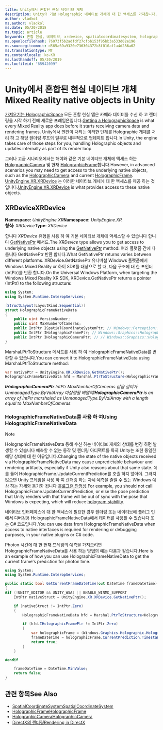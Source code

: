 ```yaml
---
title: Unity에서 혼합된 현실 네이티브 개체
description: Unity의 기본 Holographic 네이티브 개체에 대 한 액세스를 가져옵니다.
author: vladkol
ms.author: vladkol
ms.date: 05/20/2018
ms.topic: article
keywords: 혼합 현실, 네이티브, xrdevice, spatialcoordinatesystem, holographicframe, holographiccamera, ispatialcoordinatesystem, iholographicframe, iholographiccamera, getnativeptr unity
ms.openlocfilehash: 76073f5b2adfdf27cfbb153f95bb3a533d02e196
ms.sourcegitcommit: d565a69a9320e736304372b3f010af1a4d286a62
ms.translationtype: MT
ms.contentlocale: ko-KR
ms.lasthandoff: 05/20/2019
ms.locfileid: "65942099"
---
```

# <a name="mixed-reality-native-objects-in-unity"></a><span data-ttu-id="0c0f3-104">Unity에서 혼합된 현실 네이티브 개체</span><span class="sxs-lookup"><span data-stu-id="0c0f3-104">Mixed Reality native objects in Unity</span></span>

<span data-ttu-id="0c0f3-105">[가져오기는 HolographicSpace](getting-a-holographicspace.md) 모든 혼합 현실 앱은 카메라 데이터를 수신 하 고 렌더링을 시작 하기 전에 새로운 프레임은입니다.</span><span class="sxs-lookup"><span data-stu-id="0c0f3-105">[Getting a HolographicSpace](getting-a-holographicspace.md) is what every Mixed Reality app does before it starts receiving camera data and rendering frames.</span></span> <span data-ttu-id="0c0f3-106">Unity에서 엔진이 처리는 이러한 단계를 Holographic 개체를 처리 하 고 해당 렌더링 루프의 일부로 내부적으로 업데이트 합니다.</span><span class="sxs-lookup"><span data-stu-id="0c0f3-106">In Unity, the engine takes care of those steps for you, handling Holographic objects and updates internally as part of its render loop.</span></span>

<span data-ttu-id="0c0f3-107">그러나 고급 시나리오에서는 해야와 같은 기본 네이티브 개체에 액세스 하는 <a href="https://docs.microsoft.com/uwp/api/windows.graphics.holographic.holographiccamera" target="_blank">HolographicCamera</a> 및 현재 <a href="https://docs.microsoft.com/uwp/api/windows.graphics.holographic.holographicframe" target="_blank">HolographicFrame</a>합니다.</span><span class="sxs-lookup"><span data-stu-id="0c0f3-107">However, in advanced scenarios you may need to get access to the underlying native objects, such as the <a href="https://docs.microsoft.com/uwp/api/windows.graphics.holographic.holographiccamera" target="_blank">HolographicCamera</a> and current <a href="https://docs.microsoft.com/uwp/api/windows.graphics.holographic.holographicframe" target="_blank">HolographicFrame</a>.</span></span> <span data-ttu-id="0c0f3-108"><a href="https://docs.unity3d.com/ScriptReference/XR.XRDevice.html" target="_blank">UnityEngine.XR.XRDevice</a> 는 이러한 네이티브 개체에 대 한 액세스를 제공 하는 것입니다.</span><span class="sxs-lookup"><span data-stu-id="0c0f3-108"><a href="https://docs.unity3d.com/ScriptReference/XR.XRDevice.html" target="_blank">UnityEngine.XR.XRDevice</a> is what provides access to these native objects.</span></span>

## <a name="xrdevice"></a><span data-ttu-id="0c0f3-109">XRDevice</span><span class="sxs-lookup"><span data-stu-id="0c0f3-109">XRDevice</span></span> 

<span data-ttu-id="0c0f3-110">**Namespace:** *UnityEngine.XR*</span><span class="sxs-lookup"><span data-stu-id="0c0f3-110">**Namespace:** *UnityEngine.XR*</span></span><br>
<span data-ttu-id="0c0f3-111">**형식:** *XRDevice*</span><span class="sxs-lookup"><span data-stu-id="0c0f3-111">**Type:** *XRDevice*</span></span>

<span data-ttu-id="0c0f3-112">합니다 *XRDevice* 유형을 사용 하 여 기본 네이티브 개체에 액세스할 수 있습니다 합니다 <a href="https://docs.unity3d.com/ScriptReference/XR.XRDevice.GetNativePtr.html" target="_blank">GetNativePtr</a> 메서드.</span><span class="sxs-lookup"><span data-stu-id="0c0f3-112">The *XRDevice* type allows you to get access to underlying native objects using the <a href="https://docs.unity3d.com/ScriptReference/XR.XRDevice.GetNativePtr.html" target="_blank">GetNativePtr</a> method.</span></span> <span data-ttu-id="0c0f3-113">여러 플랫폼 간에 다릅니다 GetNativePtr 반환 합니다.</span><span class="sxs-lookup"><span data-stu-id="0c0f3-113">What GetNativePtr returns varies between different platforms.</span></span> <span data-ttu-id="0c0f3-114">XRDevice.GetNativePtr 유니버설 Windows 플랫폼에서 Windows Mixed Reality xr 하이 SDK를 대상으로 할 때, 다음 구조에 대 한 포인터 (IntPtr)를 반환 합니다.</span><span class="sxs-lookup"><span data-stu-id="0c0f3-114">On the Universal Windows Platform, when targeting the Windows Mixed Reality XR SDK, XRDevice.GetNativePtr returns a pointer (IntPtr) to the following structure:</span></span> 

```cs
using System;
using System.Runtime.InteropServices;

[StructLayout(LayoutKind.Sequential)]
struct HolographicFrameNativeData
{
    public uint VersionNumber;
    public uint MaxNumberOfCameras;
    public IntPtr ISpatialCoordinateSystemPtr; // Windows::Perception::Spatial::ISpatialCoordinateSystem
    public IntPtr IHolographicFramePtr; // Windows::Graphics::Holographic::IHolographicFrame 
    public IntPtr IHolographicCameraPtr; // // Windows::Graphics::Holographic::IHolographicCamera
}
```
<span data-ttu-id="0c0f3-115">Marshal.PtrToStructure 메서드를 사용 하 여 HolographicFrameNativeData를 변환할 수 있습니다.</span><span class="sxs-lookup"><span data-stu-id="0c0f3-115">You can convert it to HolographicFrameNativeData using Marshal.PtrToStructure method:</span></span>
```cs
var nativePtr = UnityEngine.XR.XRDevice.GetNativePtr();
HolographicFrameNativeData hfd = Marshal.PtrToStructure<HolographicFrameNativeData>(nativePtr);
```
<span data-ttu-id="0c0f3-116">***IHolographicCameraPtr** IntPtr MaxNumberOfCameras 같음 길이가 UnmanagedType.ByValArray 마샬링될 배열의*</span><span class="sxs-lookup"><span data-stu-id="0c0f3-116">***IHolographicCameraPtr** is an array of IntPtr marshaled as UnmanagedType.ByValArray with a length equal to MaxNumberOfCameras*</span></span> 


### <a name="using-holographicframenativedata"></a><span data-ttu-id="0c0f3-117">HolographicFrameNativeData를 사용 하 여</span><span class="sxs-lookup"><span data-stu-id="0c0f3-117">Using HolographicFrameNativeData</span></span>

> [!NOTE]
> <span data-ttu-id="0c0f3-118">HolographicFrameNativeData 통해 수신 하는 네이티브 개체의 상태를 변경 하면 발생할 수 있습니다 예측할 수 없는 동작 및 렌더링 아티팩트를 특히 Unity는 또한 동일한 해당 상태에 대 한 이유입니다.</span><span class="sxs-lookup"><span data-stu-id="0c0f3-118">Changing the state of the native objects received via HolographicFrameNativeData may cause unpredictable behaviour and rendering artifacts, especially if Unity also reasons about that same state.</span></span>  <span data-ttu-id="0c0f3-119">예를 들어 HolographicFrame.UpdateCurrentPrediction를 호출 하지 않아야. 그러지 않으면 Unity 프레임을 사용 하 여 렌더링 하는 자세 예측을 줄일 수 있는 Windows 예상 하는 자세와 동기화 됩니다 [홀로그램 안정성](hologram-stability.md).</span><span class="sxs-lookup"><span data-stu-id="0c0f3-119">For example, you should not call HolographicFrame.UpdateCurrentPrediction, or else the pose prediction that Unity renders with that frame will be out of sync with the pose that Windows is expecting, which will reduce [hologram stability](hologram-stability.md).</span></span>

<span data-ttu-id="0c0f3-120">네이티브 인터페이스에 대 한 액세스에 필요한 경우 렌더링 또는 네이티브에 플러그 인에서 디버깅용 HolographicFrameNativeData에서 데이터를 사용할 수 있습니다 또는 C# 코드입니다.</span><span class="sxs-lookup"><span data-stu-id="0c0f3-120">You can use data from HolographicFrameNativeData when access to native interfaces is required for rendering or debugging purposes, in your native plugins or C# code.</span></span> 

<span data-ttu-id="0c0f3-121">Photon 시간에 대 한 현재 프레임의 예측을 가져오려면 HolographicFrameNativeData를 사용 하는 방법의 예는 다음과 같습니다.</span><span class="sxs-lookup"><span data-stu-id="0c0f3-121">Here is an example of how you can use HolographicFrameNativeData to get the current frame's prediction for photon time.</span></span> 
```cs
using System;
using System.Runtime.InteropServices;

public static bool GetCurrentFrameDateTime(out DateTime frameDateTime)
{
#if (!UNITY_EDITOR && UNITY_WSA) || ENABLE_WINMD_SUPPORT
    IntPtr nativeStruct = UnityEngine.XR.XRDevice.GetNativePtr();

    if (nativeStruct != IntPtr.Zero)
    {
        HolographicFrameNativeData hfd = Marshal.PtrToStructure<HolographicFrameNativeData>(nativeStruct);

        if (hfd.IHolographicFramePtr != IntPtr.Zero)
        {
            var holographicFrame = (Windows.Graphics.Holographic.HolographicFrame)Marshal.GetObjectForIUnknown(hfd.IHolographicFramePtr);
            frameDateTime = holographicFrame.CurrentPrediction.Timestamp.TargetTime.DateTime;
            return true;
        }
    }

#endif

    frameDateTime = DateTime.MinValue;
    return false;
}

```

## <a name="see-also"></a><span data-ttu-id="0c0f3-122">관련 항목</span><span class="sxs-lookup"><span data-stu-id="0c0f3-122">See Also</span></span>
* <span data-ttu-id="0c0f3-123"><a href="https://docs.microsoft.com/uwp/api/windows.perception.spatial.spatialcoordinatesystem" target="_blank">SpatialCoordinateSystem</a></span><span class="sxs-lookup"><span data-stu-id="0c0f3-123"><a href="https://docs.microsoft.com/uwp/api/windows.perception.spatial.spatialcoordinatesystem" target="_blank">SpatialCoordinateSystem</a></span></span>
* <span data-ttu-id="0c0f3-124"><a href="https://docs.microsoft.com/uwp/api/windows.graphics.holographic.holographicframe" target="_blank">HolographicFrame</a></span><span class="sxs-lookup"><span data-stu-id="0c0f3-124"><a href="https://docs.microsoft.com/uwp/api/windows.graphics.holographic.holographicframe" target="_blank">HolographicFrame</a></span></span>
* <span data-ttu-id="0c0f3-125"><a href="https://docs.microsoft.com/uwp/api/windows.graphics.holographic.holographiccamera" target="_blank">HolographicCamera</a></span><span class="sxs-lookup"><span data-stu-id="0c0f3-125"><a href="https://docs.microsoft.com/uwp/api/windows.graphics.holographic.holographiccamera" target="_blank">HolographicCamera</a></span></span>
* [<span data-ttu-id="0c0f3-126">DirectX의 렌더링</span><span class="sxs-lookup"><span data-stu-id="0c0f3-126">Rendering in DirectX</span></span>](rendering-in-directx.md)
